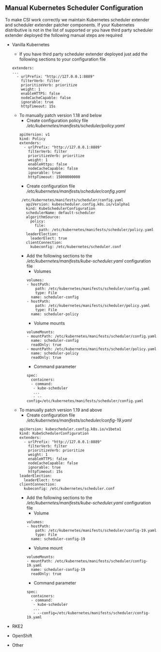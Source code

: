 Manual Kubernetes Scheduler Configuration
---------------------
To make CSI work correctly we maintain Kubernetes scheduler extender and scheduler extender patcher components.
If your Kubernetes distributive is not in the list of supported or you have third party scheduler extender deployed the
following manual steps are required
* Vanilla Kubernetes
    * If you have third party scheduler extender deployed just add the following sections to your configuration file
    ```
    extenders:
    ...
      - urlPrefix: "http://127.0.0.1:8889"
        filterVerb: filter
        prioritizeVerb: prioritize
        weight: 1
        enableHTTPS: false
        nodeCacheCapable: false
        ignorable: true
        httpTimeout: 15s
    ```
    * To manually patch version 1.18 and below
        * Create configuration policy file _/etc/kubernetes/manifests/scheduler/policy.yaml_
        ```
        apiVersion: v1
        kind: Policy
        extenders:
          - urlPrefix: "http://127.0.0.1:8889"
            filterVerb: filter
            prioritizeVerb: prioritize
            weight: 1
            enableHttps: false
            nodeCacheCapable: false
            ignorable: true
            httpTimeout: 15000000000
        ```
        * Create configuration file _/etc/kubernetes/manifests/scheduler/config.yaml_
        ```
         /etc/kubernetes/manifests/scheduler/config.yaml
           apiVersion: kubescheduler.config.k8s.io/v1alpha1
           kind: KubeSchedulerConfiguration
           schedulerName: default-scheduler
           algorithmSource:
             policy:
               file:
                 path: /etc/kubernetes/manifests/scheduler/policy.yaml
           leaderElection:
             leaderElect: true
           clientConnection:
             kubeconfig: /etc/kubernetes/scheduler.conf
         ```
        *  Add the following sections to the _/etc/kubernetes/manifests/kube-scheduler.yaml_ configuration file
            * Volumes
            ```
            volumes:
            - hostPath:
                path: /etc/kubernetes/manifests/scheduler/config.yaml
                type: File
              name: scheduler-config
            - hostPath:
                path: /etc/kubernetes/manifests/scheduler/policy.yaml
                type: File
              name: scheduler-policy
            ```
            * Volume mounts
            ```
            volumeMounts:
            - mountPath: /etc/kubernetes/manifests/scheduler/config.yaml
              name: scheduler-config
              readOnly: true
            - mountPath: /etc/kubernetes/manifests/scheduler/policy.yaml
              name: scheduler-policy
              readOnly: true
            ```
            * Command parameter
            ```
            spec:
              containers:
              - command:
               - kube-scheduler
               ...
               - --config=/etc/kubernetes/manifests/scheduler/config.yaml
            ```
    * To manually patch version 1.19 and above
        * Create configuration file _/etc/kubernetes/manifests/scheduler/config-19.yaml_
        ```
        apiVersion: kubescheduler.config.k8s.io/v1beta1
        kind: KubeSchedulerConfiguration
        extenders:
          - urlPrefix: "http://127.0.0.1:8889"
            filterVerb: filter
            prioritizeVerb: prioritize
            weight: 1
            enableHTTPS: false
            nodeCacheCapable: false
            ignorable: true
            httpTimeout: 15s
        leaderElection:
          leaderElect: true
        clientConnection:
          kubeconfig: /etc/kubernetes/scheduler.conf
        ```
        *  Add the following sections to the _/etc/kubernetes/manifests/kube-scheduler.yaml_ configuration file
            * Volume
            ```
            volumes:
            - hostPath:
                path: /etc/kubernetes/manifests/scheduler/config-19.yaml
                type: File
              name: scheduler-config-19
            ```
            * Volume mount
            ```
            volumeMounts:
            - mountPath: /etc/kubernetes/manifests/scheduler/config-19.yaml
              name: scheduler-config-19
              readOnly: true
            ```
            * Command parameter
            ```
            spec:
              containers:
              - command:
               - kube-scheduler
               ...
               - --config=/etc/kubernetes/manifests/scheduler/config-19.yaml
            ```
* RKE2
    
* OpenShift

* Other
